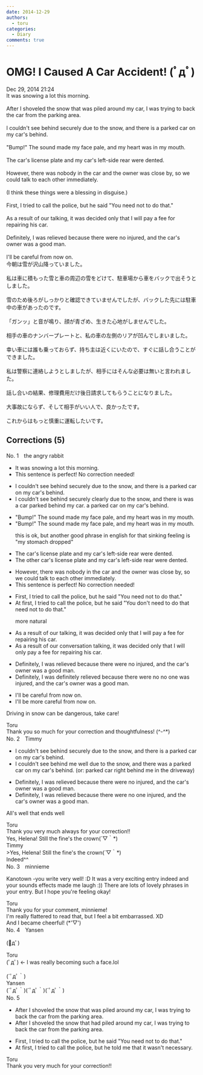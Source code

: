 ```yaml
---
date: 2014-12-29
authors:
  - toru
categories:
  - Diary
comments: true
---
```


# OMG!  I Caused A Car Accident! (ﾟдﾟ)
<div class="date">Dec 29, 2014 21:24</div>
<div id="post"><div id="body_show_ori">
It was snowing a lot this morning.<br/><br/>After I shoveled the snow that was piled around my car, I was trying to back the car from the parking area.<br/><br/>I couldn't see behind securely due to the snow, and there is a parked car on my car's behind.<br/><br/>"Bump!" The sound made my face pale, and my heart was in my mouth.<br/><br/>The car's license plate and my car's left-side rear were dented.<br/><br/>However, there was nobody in the car and the owner was close by, so we could talk to each other immediately.<br/><br/>(I think these things were a blessing in disguise.)<br/><br/>First, I tried to call the police, but he said "You need not to do that."<br/><br/>As a result of our talking, it was decided only that I will pay a fee for repairing his car.<br/><br/>Definitely, I was relieved because there were no injured, and the car's owner was a good man.<br/><br/>I'll be careful from now on.<br/>
</div></div>

<!-- more -->

<div id="post_ja"><div id="body_show_mo">
今朝は雪が沢山降っていました。<br/><br/>私は車に積もった雪と車の周辺の雪をどけて、駐車場から車をバックで出そうとしました。<br/><br/>雪のため後ろがしっかりと確認できていませんでしたが、バックした先には駐車中の車があったのです。<br/><br/>「ガンッ」と音が鳴り、顔が青ざめ、生きた心地がしませんでした。<br/><br/>相手の車のナンバープレートと、私の車の左側のリアが凹んでしまいました。<br/><br/>幸い車には誰も乗っておらず、持ち主は近くにいたので、すぐに話し合うことができました。<br/><br/>私は警察に連絡しようとしましたが、相手にはそんな必要は無いと言われました。<br/><br/>話し合いの結果、修理費用だけ後日請求してもらうことになりました。<br/><br/>大事故にならず、そして相手がいい人で、良かったです。<br/><br/>これからはもっと慎重に運転したいです。<br/>
</div></div>

## Corrections (5)
<div id="block"><div class="first_name"> No. 1　<span class="just_name">the angry rabbit</span></div><div id="block2">
<ul class="correction_field">
<li class="incorrect">It was snowing a lot this morning.</li>
<li class="corrected perfect">This sentence is perfect! No correction needed!</li>
</ul>
<ul class="correction_field">
<li class="incorrect">I couldn't see behind securely due to the snow, and there is a parked car on my car's behind.</li>
<li class="corrected correct">
I couldn't see behind <span class="sline"><span class="f_gray">securely</span></span> <span class="f_blue">clearly </span>due to the snow, and there <span class="f_gray"><span class="sline">is</span></span> <span class="f_blue">was a car parked behind my car. </span><span class="f_gray">a</span><span class="sline"><span class="f_gray"> parked car on my car's behind.</span></span><span class="f_gray"> </span>
</li>
</ul>
<ul class="correction_field">
<li class="incorrect">"Bump!" The sound made my face pale, and my heart was in my mouth.</li>
<li class="corrected correct">
"Bump!" The sound made my face pale, and my heart was in my mouth.
<p class="correction_comment">this is ok, but another good phrase in english for that sinking feeling is "my stomach dropped"</p>
</li>
</ul>
<ul class="correction_field">
<li class="incorrect">The car's license plate and my car's left-side rear were dented.</li>
<li class="corrected correct">
The <span class="f_blue">other</span> car's license plate and my car's left-side rear were dented.
</li>
</ul>
<ul class="correction_field">
<li class="incorrect">However, there was nobody in the car and the owner was close by, so we could talk to each other immediately.</li>
<li class="corrected perfect">This sentence is perfect! No correction needed!</li>
</ul>
<ul class="correction_field">
<li class="incorrect">First, I tried to call the police, but he said "You need not to do that."</li>
<li class="corrected correct">
<span class="f_blue">At first,</span> I tried to call the police, but he said "You<span class="f_blue"> don't need to do that</span> <span class="sline"><span class="f_gray">need not to do that.</span></span>"
<p class="correction_comment">more natural</p>
</li>
</ul>
<ul class="correction_field">
<li class="incorrect">As a result of our talking, it was decided only that I will pay a fee for repairing his car.</li>
<li class="corrected correct">
As a result of our<span class="f_blue"> conversation</span> <span class="f_gray"><span class="sline">talking</span></span>, it was decided <span class="sline"><span class="f_gray">only</span></span> that I will <span class="f_blue">only </span>pay a fee for repairing his car.
</li>
</ul>
<ul class="correction_field">
<li class="incorrect">Definitely, I was relieved because there were no injured, and the car's owner was a good man.</li>
<li class="corrected correct">
<span class="sline"><span class="f_gray">Definitely,</span></span><span class="f_gray"> </span>I was <span class="f_blue">definitely </span>relieved because <span class="f_gray"><span class="sline">there were no</span></span> <span class="f_blue">no one was </span>injured, and the car's owner was a good man.
</li>
</ul>
<ul class="correction_field">
<li class="incorrect">I'll be careful from now on.</li>
<li class="corrected correct">
I'll be <span class="f_blue">more </span>careful from now on.
</li>
</ul>
<p class="comment_small">
 Driving in snow can be dangerous, take care!
</p>

</div><div class="name"><span class="just_name">Toru</span><br>
Thank you so much for your correction and thoughtfulness! (^-^*)
</div>
</div>
<div id="block"><div class="first_name"> No. 2　<span class="just_name">Timmy</span></div><div id="block2">
<ul class="correction_field">
<li class="incorrect">I couldn't see behind securely due to the snow, and there is a parked car on my car's behind.</li>
<li class="corrected correct">
I couldn't see behind <span class="f_blue">me well</span> due to the snow, and there <span class="f_blue">was</span> a parked car on my car's behind. (or: parked car right behind me in the driveway)
</li>
</ul>
<ul class="correction_field">
<li class="incorrect">Definitely, I was relieved because there were no injured, and the car's owner was a good man.</li>
<li class="corrected correct">
Definitely, I was relieved because there were no <span class="f_blue">one</span> injured, and the car's owner was a good man.
</li>
</ul>
<p class="comment_small">
 All's well that ends well
</p>

</div><div class="name"><span class="just_name">Toru</span><br>
Thank you very much always for your correction!!<br/>Yes, Helena! Still the fine's the crown(´▽｀*)
</div>
<div class="name"><span class="just_name">Timmy</span><br>
&gt;Yes, Helena! Still the fine's the crown(´▽｀*)<br/>Indeed^^
</div>
</div>
<div id="block"><div class="first_name"> No. 3　<span class="just_name">minnieme</span></div><div id="block2">
<p class="comment_small">
 Kanotown -you write very well! :D It was a very exciting entry indeed and your sounds effects made me laugh :)) There are lots of lovely phrases in your entry. But I hope you're feeling okay!
</p>

</div><div class="name"><span class="just_name">Toru</span><br>
Thank you for your comment, minnieme!<br/>I'm really flattered to read that, but I feel a bit embarrassed. XD<br/>And I became cheerful! (*'▽')
</div>
</div>
<div id="block"><div class="first_name"> No. 4　<span class="just_name">Yansen</span></div><div id="block2">
<p class="comment_small">
 (ﾟдﾟ)
</p>

</div><div class="name"><span class="just_name">Toru</span><br>
(ﾟдﾟ) ← I was really becoming such a face.lol<br/><br/>(´ﾟдﾟ｀)
</div>
<div class="name"><span class="just_name">Yansen</span><br>
(´ﾟдﾟ｀)(´ﾟдﾟ｀)(´ﾟдﾟ｀)
</div>
</div>
<div id="block"><div class="first_name"> No. 5　<span class="just_name"></span></div><div id="block2">
<ul class="correction_field">
<li class="incorrect">After I shoveled the snow that was piled around my car, I was trying to back the car from the parking area.</li>
<li class="corrected correct">
After I shoveled the snow that <span class="f_blue">had</span> piled around my car, I was trying to back the car from the parking area.
</li>
</ul>
<ul class="correction_field">
<li class="incorrect">First, I tried to call the police, but he said "You need not to do that."</li>
<li class="corrected correct">
At first, I tried to call the police, but he told me that it wasn't necessary.
</li>
</ul>
</div><div class="name"><span class="just_name">Toru</span><br>
Thank you very much for your correction!!
</div>
</div>
